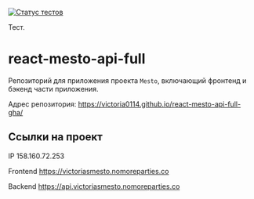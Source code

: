 [![Статус тестов](../../actions/workflows/tests.yml/badge.svg)](../../actions/workflows/tests.yml)

Тест.
# react-mesto-api-full
Репозиторий для приложения проекта `Mesto`, включающий фронтенд и бэкенд части приложения.
  
Адрес репозитория: https://victoria0114.github.io/react-mesto-api-full-gha/
## Ссылки на проект

IP 158.160.72.253

Frontend https://victoriasmesto.nomoreparties.co

Backend https://api.victoriasmesto.nomoreparties.co
